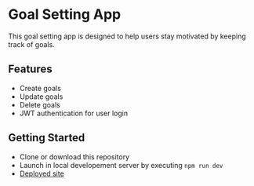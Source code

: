 # Goal Setting App

This goal setting app is designed to help users stay motivated by keeping track of goals.  

## Features 

- Create goals 
- Update goals 
- Delete goals 
- JWT authentication for user login 

## Getting Started

- Clone or download this repository
- Launch in local developement server by executing `npm run dev`
- [Deployed site](https://merngoalappmhd.herokuapp.com)
